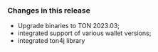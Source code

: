 ### Changes in this release

- Upgrade binaries to TON 2023.03;
- integrated support of various wallet versions;
- integrated ton4j library